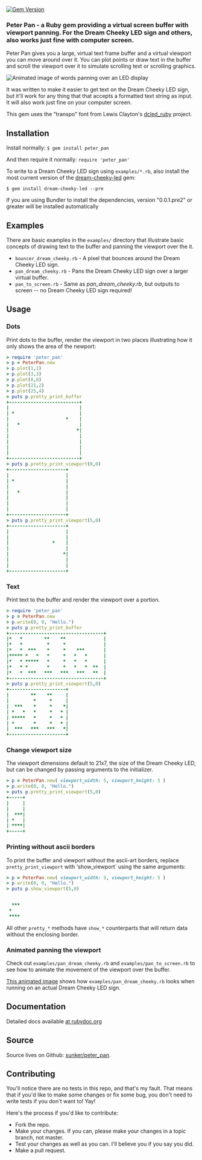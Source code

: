 [![Gem Version](https://badge.fury.io/rb/peter_pan.svg)](http://badge.fury.io/rb/peter_pan)
### Peter Pan - a Ruby gem providing a virtual screen buffer with viewport panning. For the Dream Cheeky LED sign and others, also works just fine with computer screen.

Peter Pan gives you a large, virtual text frame buffer and a virtual
viewport you can move around over it. You can plot points or draw text in the
buffer and scroll the viewport over it to simulate scrolling text or scrolling
graphics.

![Animated image of words panning over an LED display](https://github.com/xunker/peter_pan/raw/master/panning_text_example.gif)

It was written to make it easier to get text on the Dream Cheeky LED sign, but
it'll work for any thing that that accepts a formatted text string as input. It
will also work just fine on your computer screen.

This gem uses the "transpo" font from Lewis Clayton's [dcled_ruby](https://github.com/Lewis-Clayton/dcled_ruby) project.

## Installation

Install normally: `$ gem install peter_pan`

And then require it normally: `require 'peter_pan'`

To write to a Dream Cheeky LED sign using `examples/*.rb`, also
install the most current version of the [dream-cheeky-led](https://github.com/Aupajo/dream-cheeky-led) gem:

```shell
$ gem install dream-cheeky-led --pre
```

If you are using Bundler to install the dependencies, version "0.0.1.pre2" or
greater will be installed automatically

## Examples

There are basic examples in the `examples/` directory that illustrate basic
concepts of drawing text to the buffer and panning the viewport over the it.

* `bouncer_dream_cheeky.rb` - A pixel that bounces around the Dream Cheeky LED sign.
* `pan_dream_cheeky.rb` - Pans the Dream Cheeky LED sign over a larger virtual buffer.
* `pan_to_screen.rb` - Same as _pan_dream_cheeky.rb_, but outputs to screen -- no Dream Cheeky LED sign required!

## Usage

### Dots

Print dots to the buffer, render the viewport in two places illustrating how
it only shows the area of the newport:

```ruby
> require 'peter_pan'
> p = PeterPan.new
> p.plot(1,1)
> p.plot(3,3)
> p.plot(8,8)
> p.plot(21,2)
> p.plot(25,4)
> puts p.pretty_print_buffer
+--------------------------+
|                          |
| *                        |
|                     *    |
|   *                      |
|                         *|
|                          |
|                          |
|                          |
|                          |
+--------------------------+
> puts p.pretty_print_viewport(0,0)
+---------------------+
|                     |
| *                   |
|                     |
|   *                 |
|                     |
|                     |
|                     |
+---------------------+
> puts p.pretty_print_viewport(5,0)
+---------------------+
|                     |
|                     |
|                *    |
|                     |
|                    *|
|                     |
|                     |
+---------------------+
```

### Text

Print text to the buffer and render the viewport over a portion.

```ruby
> require 'peter_pan'
> p = PeterPan.new
> p.write(0, 0, "Hello.")
> puts p.pretty_print_buffer
+-----------------------------------+
|*   *        **    **              |
|*   *         *     *              |
|*   *  ***    *     *    ***       |
|***** *   *   *     *   *   *      |
|*   * *****   *     *   *   *      |
|*   * *       *     *   *   *  **  |
|*   *  ***   ***   ***   ***   **  |
+-----------------------------------+
> puts p.pretty_print_viewport(5,0)
+---------------------+
|        **    **     |
|         *     *     |
|  ***    *     *    *|
| *   *   *     *   * |
| *****   *     *   * |
| *       *     *   * |
|  ***   ***   ***   *|
+---------------------+
```

### Change viewport size

The viewport dimensions default to 21x7, the size of the Dream Cheeky LED,
but can be changed by passing arguments to the initializer.

```ruby
> p = PeterPan.new( viewport_width: 5, viewport_height: 5 )
> p.write(0, 0, "Hello.")
> puts p.pretty_print_viewport(5,0)
+-----+
|     |
|     |
|  ***|
| *   |
| ****|
+-----+
```

### Printing without ascii borders

To print the buffer and viewport without the ascii-art borders, replace
`pretty_print_viewport`  with 'show_viewport` using the same arguments:

```ruby
> p = PeterPan.new( viewport_width: 5, viewport_height: 5 )
> p.write(0, 0, "Hello.")
> puts p.show_viewport(5,0)


  ***
 *
 ****
```

All other `pretty_*` methods have `show_*` counterparts that will return data
without the enclosing border.

### Animated panning the viewport

Check out `examples/pan_dream_cheeky.rb` and `examples/pan_to_screen.rb` to see
how to animate the movement of the viewport over the buffer.

[This animated image](https://github.com/xunker/peter_pan/raw/master/panning_text_example.gif) shows how `examples/pan_dream_cheeky.rb` looks when running on an actual Dream Cheeky LED sign.

## Documentation

Detailed docs available [at rubydoc.org](http://rubydoc.org/github/xunker/peter_pan/master/frames)


## Source

Source lives on Github: [xunker/peter_pan](https://github.com/xunker/peter_pan).

## Contributing

You'll notice there are no tests in this repo, and that's my fault. That means
that if you'd like to make some changes or fix some bug, you don't need to
write tests if you don't want to! Yay!

Here's the process if you'd like to contribute:

  * Fork the repo.
  * Make your changes. If you can, please make your changes in a topic branch, not master.
  * Test your changes as well as you can. I'll believe you if you say you did.
  * Make a pull request.
